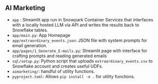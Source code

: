 ## AI Marketing

- `app` : Streamlit app run in Snowpark Container Services that interfaces with a locally hosted LLM via API and writes the results back to Snowflake tables. 
- `app/main.py`: App Homepage
- `app/extraordinary_events.json`: JSON file with system prompts for email generation.
- `app/pages/1_Generate_E-mails.py`: Streamlit page with interface for crafting prompts and reading generated emails
- `sql/setup.py`: Python script that uploads `extraordinary_events.csv` to Snowflake account and creates useful UDFs.
- `aimarketing/`: handful of utility functions.
- `pyproject.toml`: Allows `pip install -e .` for utility functions.

